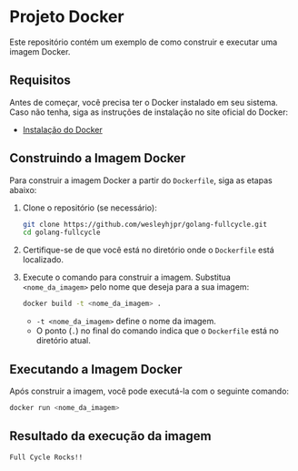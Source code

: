 # Projeto Docker

Este repositório contém um exemplo de como construir e executar uma imagem Docker.

## Requisitos

Antes de começar, você precisa ter o Docker instalado em seu sistema. Caso não tenha, siga as instruções de instalação no site oficial do Docker:

- [Instalação do Docker](https://docs.docker.com/get-docker/)

## Construindo a Imagem Docker

Para construir a imagem Docker a partir do `Dockerfile`, siga as etapas abaixo:

1. Clone o repositório (se necessário):

    ```bash
    git clone https://github.com/wesleyhjpr/golang-fullcycle.git
    cd golang-fullcycle
    ```

2. Certifique-se de que você está no diretório onde o `Dockerfile` está localizado.

3. Execute o comando para construir a imagem. Substitua `<nome_da_imagem>` pelo nome que deseja para a sua imagem:

    ```bash
    docker build -t <nome_da_imagem> .
    ```

   - `-t <nome_da_imagem>` define o nome da imagem.
   - O ponto (`.`) no final do comando indica que o `Dockerfile` está no diretório atual.

## Executando a Imagem Docker

Após construir a imagem, você pode executá-la com o seguinte comando:

```bash
docker run <nome_da_imagem>
```

## Resultado da execução da imagem
```
Full Cycle Rocks!!
```
